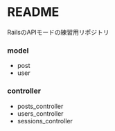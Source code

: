 # README

RailsのAPIモードの練習用リポジトリ

### model
- post
- user

### controller
- posts_controller
- users_controller
- sessions_controller
